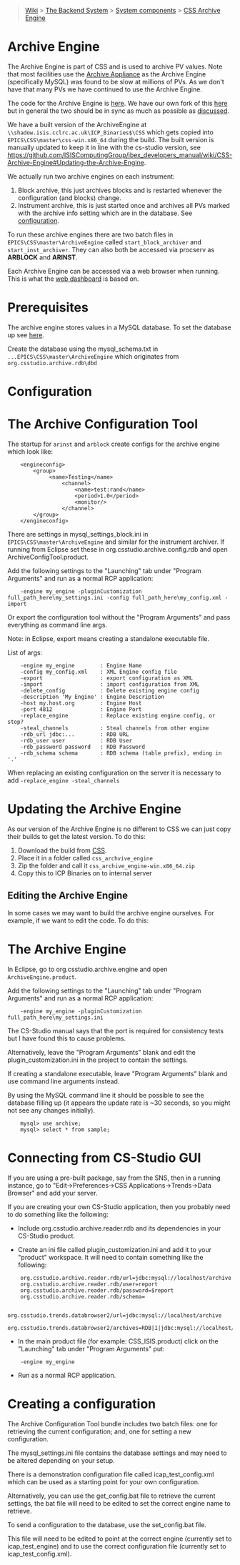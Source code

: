 > [Wiki](Home) > [The Backend System](The-Backend-System) > [System components](System-components) > [CSS Archive Engine](CSS-Archive-Engine)

# Archive Engine

The Archive Engine is part of CSS and is used to archive PV values. Note that most facilities use the [Archive Appliance](https://slacmshankar.github.io/epicsarchiver_docs/index.html) as the Archive Engine (specifically MySQL) was found to be slow at millions of PVs. As we don't have that many PVs we have continued to use the Archive Engine.

The code for the Archive Engine is [here](https://github.com/ControlSystemStudio/cs-studio/tree/master/applications/archive). We have our own fork of this [here](https://github.com/ISISComputingGroup/cs-studio) but in general the two should be in sync as much as possible as [discussed](https://github.com/ISISComputingGroup/ibex_developers_manual/wiki/GUI-CSS#source-code).

We have a built version of the ArchiveEngine at `\\shadow.isis.cclrc.ac.uk\ICP_Binaries$\CSS` which gets copied into `EPICS\CSS\master\css-win.x86_64` during the build. The built version is manually updated to keep it in line with the cs-studio version, see https://github.com/ISISComputingGroup/ibex_developers_manual/wiki/CSS-Archive-Engine#Updating-the-Archive-Engine.

We actually run two archive engines on each instrument:

1. Block archive, this just archives blocks and is restarted whenever the configuration (and blocks) change.
1. Instrument archive, this is just started once and archives all PVs marked with the archive info setting which are in the database. See [configuration](https://github.com/ISISComputingGroup/ibex_developers_manual/wiki/CSS-Archive-Engine#configuration).

To run these archive engines there are two batch files in `EPICS\CSS\master\ArchiveEngine` called `start_block_archiver` and `start_inst_archiver`. They can also both be accessed via procserv as **ARBLOCK** and **ARINST**.

Each Archive Engine can be accessed via a web browser when running. This is what the [web dashboard](https://github.com/ISISComputingGroup/ibex_developers_manual/wiki/Web-Dashboard) is based on.

# Prerequisites

The archive engine stores values in a MySQL database. To set the database up see [here](Installing-and-Upgrading-MySQL).

Create the database using the mysql_schema.txt in `...EPICS\CSS\master\ArchiveEngine` which originates from `org.csstudio.archive.rdb\dbd`

# Configuration



# The Archive Configuration Tool
The startup for `arinst` and `arblock` create configs for the archive engine which look like:

```
    <engineconfig>
        <group>
             <name>Testing</name>
                 <channel>
                     <name>test:rand</name>
                     <period>1.0</period>
                     <monitor/>
                 </channel>
        </group>
    </engineconfig>
```

There are settings in mysql_settings_block.ini in `EPICS\CSS\master\ArchiveEngine` and similar for the instrument archiver. If running from Eclipse set these in org.csstudio.archive.config.rdb and open ArchiveConfigTool.product.

Add the following settings to the "Launching" tab under "Program Arguments" and run as a normal RCP application:

```
    -engine my_engine -pluginCustomization full_path_here\my_settings.ini -config full_path_here\my_config.xml -import
```

Or export the configuration tool without the "Program Arguments" and pass everything as command line args.

Note: in Eclipse, export means creating a standalone executable file.

List of args:

```
    -engine my_engine        : Engine Name
    -config my_config.xml    : XML Engine config file
    -export                  : export configuration as XML
    -import                  : import configuration from XML
    -delete_config           : Delete existing engine config
    -description 'My Engine' : Engine Description
    -host my.host.org        : Engine Host
    -port 4812               : Engine Port
    -replace_engine          : Replace existing engine config, or stop?
    -steal_channels          : Steal channels from other engine
    -rdb_url jdbc:...        : RDB URL
    -rdb_user user           : RDB User
    -rdb_password password   : RDB Password
    -rdb_schema schema       : RDB schema (table prefix), ending in '.'
```

When replacing an existing configuration on the server it is necessary to add `-replace_engine -steal_channels`

# Updating the Archive Engine

As our version of the Archive Engine is no different to CSS we can just copy their builds to get the latest version. To do this:

1. Download the build from [CSS](https://ics-web.sns.ornl.gov/css/nightly/). 
1. Place it in a folder called `css_archvive_engine`
1. Zip the folder and call it `css_archive_engine-win.x86_64.zip`
1. Copy this to ICP Binaries on to internal server

## Editing the Archive Engine

In some cases we may want to build the archive engine ourselves. For example, if we want to edit the code. To do this:

# The Archive Engine

In Eclipse, go to org.csstudio.archive.engine and open `ArchiveEngine.product`.

Add the following settings to the "Launching" tab under "Program Arguments" and run as a normal RCP application:

```
    -engine my_engine -pluginCustomization full_path_here\my_settings.ini
```

The CS-Studio manual says that the port is required for consistency tests but I have found this to cause problems.

Alternatively, leave the "Program Arguments" blank and edit the plugin_customization.ini in the project to contain the settings.

If creating a standalone executable, leave "Program Arguments" blank and use command line arguments instead. 

By using the MySQL command line it should be possible to see the database filling up (it appears the update rate is ~30 seconds, so you might  not see any changes initially).

```
    mysql> use archive;
    mysql> select * from sample;
```

# Connecting from CS-Studio GUI
If you are using a pre-built package, say from the SNS, then in a running instance, go to "Edit->Preferences->CSS Applications->Trends->Data Browser" and add your server.

If you are creating your own CS-Studio application, then you probably need to do something like the following:

* Include org.csstudio.archive.reader.rdb and its dependencies in your CS-Studio product.

* Create an ini file called plugin_customization.ini and add it to your "product" workspace. It will need to contain something like the following:

```
    org.csstudio.archive.reader.rdb/url=jdbc:mysql://localhost/archive
    org.csstudio.archive.reader.rdb/user=report
    org.csstudio.archive.reader.rdb/password=$report
    org.csstudio.archive.reader.rdb/schema=

    org.csstudio.trends.databrowser2/url=jdbc:mysql://localhost/archive
    org.csstudio.trends.databrowser2/archives=RDB|1|jdbc:mysql://localhost/archive
```

* In the main product file (for example: CSS_ISIS.product) click on the "Launching" tab under "Program Arguments" put:

```
    -engine my_engine
```

* Run as a normal RCP application.

# Creating a configuration

The Archive Configuration Tool bundle includes two batch files: one for retrieving the current configuration; and, one for setting a new configuration.

The mysql_settings.ini file contains the database settings and may need to be altered depending on your setup.

There is a demonstration configuration file called icap_test_config.xml which can be used as a starting point for your own configuration. 

Alternatively, you can use the get_config.bat file to retrieve the current settings, the bat file will need to be edited to set the correct engine name to retrieve.

To send a configuration to the database, use the set_config.bat file.

This file will need to be edited to point at the correct engine (currently set to icap_test_engine) and to use the correct configuration file (currently set to icap_test_config.xml).
